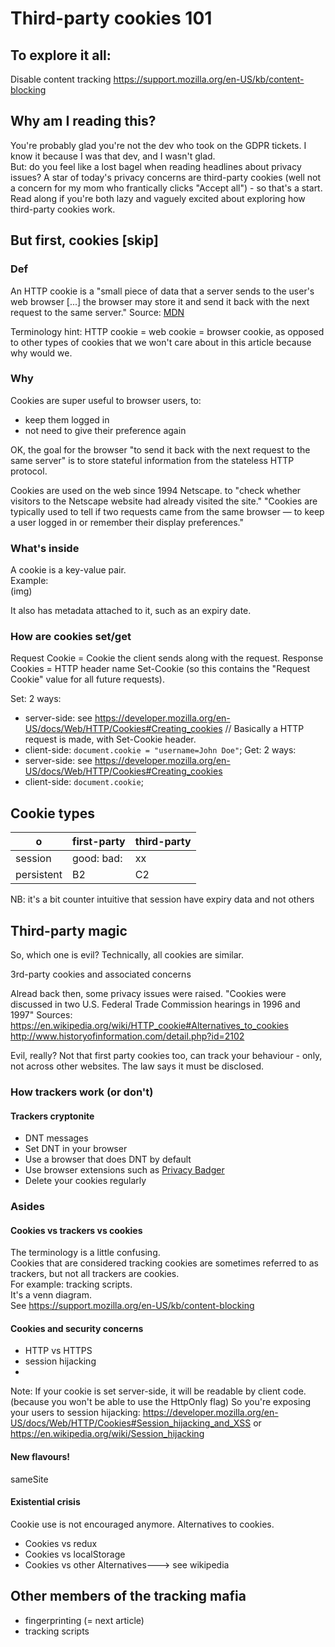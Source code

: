 # Third-party cookies 101 

## To explore it all:  
Disable content tracking https://support.mozilla.org/en-US/kb/content-blocking

## Why am I reading this? 

You're probably glad you're not the dev who took on the GDPR tickets. I know it because I was that dev, and I wasn't glad.   
But: do you feel like a lost bagel when reading headlines about privacy issues? 
A star of today's privacy concerns are third-party cookies (well not a concern for my mom who frantically clicks "Accept all") - so that's a start.  
Read along if you're both lazy and vaguely excited about exploring how third-party cookies work.

##  But first, cookies [skip]

### Def  
An HTTP cookie is a "small piece of data that a server sends to the user's web browser [...] the browser may store it and send it back with the next request to the same server." 
Source: [MDN](https://developer.mozilla.org/en-US/docs/Web/HTTP/Cookies)

Terminology hint: HTTP cookie = web cookie = browser cookie, as opposed to other types of cookies that we won't care about in this article because why would we.

### Why 

Cookies are super useful to browser users, to:
- keep them logged in
- not need to give their preference again

OK, the goal for the browser "to send it back with the next request to the same server" is to store stateful information from the stateless HTTP protocol. 

Cookies are used on the web since 1994 Netscape.
to "check whether visitors to the Netscape website had already visited the site." 
"Cookies are typically used to tell if two requests came from the same browser — to keep a user logged in or remember their display preferences."

### What's inside
A cookie is a key-value pair.  
Example:  
(img)

It also has metadata attached to it, such as an expiry date.

### How are cookies set/get


Request Cookie = Cookie the client sends along with the request.
Response Cookies = HTTP header name Set-Cookie (so this contains the "Request Cookie" value for all future requests).


Set: 2 ways:
- server-side: see https://developer.mozilla.org/en-US/docs/Web/HTTP/Cookies#Creating_cookies
// Basically a HTTP request is made, with Set-Cookie header.
- client-side: `document.cookie = "username=John Doe"`;
Get: 2 ways:
- server-side: see https://developer.mozilla.org/en-US/docs/Web/HTTP/Cookies#Creating_cookies
- client-side: `document.cookie`;

## Cookie types 

o | first-party | third-party
---------|----------|---------
 session | good: bad:  | xx
 persistent | B2 | C2


NB: it's a bit counter intuitive that session have expiry data and not others 

## Third-party magic

So, which one is evil?
Technically, all cookies are similar.

3rd-party cookies and associated concerns

Alread back then, some privacy issues were raised.
"Cookies were discussed in two U.S. Federal Trade Commission hearings in 1996 and 1997"
Sources:
https://en.wikipedia.org/wiki/HTTP_cookie#Alternatives_to_cookies 
http://www.historyofinformation.com/detail.php?id=2102


Evil, really?
Not that first party cookies too, can track your behaviour - only, not across other websites.
The law says it must be disclosed.


### How trackers work (or don't)

#### Trackers cryptonite
* DNT messages
* Set DNT in your browser
* Use a browser that does DNT by default
* Use browser extensions such as [Privacy Badger](https://addons.mozilla.org/en-US/firefox/addon/privacy-badger17/)
* Delete your cookies regularly

### Asides

#### Cookies vs trackers vs cookies 

The terminology is a little confusing.     
Cookies that are considered tracking cookies are sometimes referred to as trackers, but not all trackers are cookies.  
For example: tracking scripts.   
It's a venn diagram.  
See https://support.mozilla.org/en-US/kb/content-blocking



#### Cookies and security concerns

- HTTP vs HTTPS
- session hijacking
- 


Note: 
If your cookie is set server-side, it will be readable by client code. 
(because you won't be able to use the HttpOnly flag)
So you're exposing your users to session hijacking: 
https://developer.mozilla.org/en-US/docs/Web/HTTP/Cookies#Session_hijacking_and_XSS or https://en.wikipedia.org/wiki/Session_hijacking


#### New flavours!
sameSite

#### Existential crisis
Cookie use is not encouraged anymore. 
Alternatives to cookies.

* Cookies vs redux
* Cookies vs localStorage
* Cookies vs other Alternatives---> see wikipedia


## Other members of the tracking mafia 
- fingerprinting (= next article)
- tracking scripts
